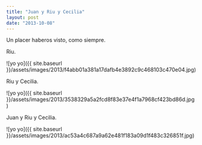 ```yaml
---
title: "Juan y Riu y Cecilia"
layout: post
date: "2013-10-08"
---
```


Un placer haberos visto, como siempre.

Riu.

![yo yo]({{ site.baseurl }}/assets/images/2013/f4abb01a381a17dafb4e3892c9c468103c470e04.jpg)

Riu y Cecilia.

![yo yo]({{ site.baseurl }}/assets/images/2013/3538329a5a2fcd8f83e37e4f1a7968cf423bd86d.jpg)

Juan y Riu y Cecilia.

![yo yo]({{ site.baseurl }}/assets/images/2013/ac53a4c687a9a62e481f183a09d1f483c326851f.jpg)
